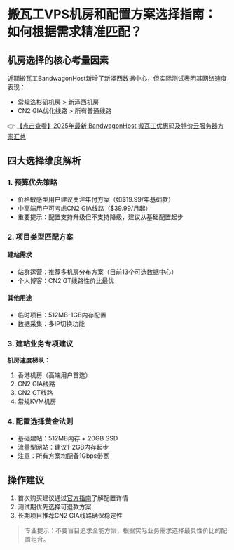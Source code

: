 # 搬瓦工VPS机房和配置方案选择指南：如何根据需求精准匹配？

## 机房选择的核心考量因素

近期搬瓦工BandwagonHost新增了新泽西数据中心，但实际测试表明其网络速度表现：
- 常规洛杉矶机房 > 新泽西机房
- CN2 GIA优化线路 > 所有普通线路

👉 [【点击查看】2025年最新 BandwagonHost 搬瓦工优惠码及特价云服务器方案汇总](https://bit.ly/banwagon)

## 四大选择维度解析

### 1. 预算优先策略
- 价格敏感型用户建议关注年付方案（如$19.99/年基础款）
- 中高端用户可考虑CN2 GIA线路（$39.99/月起）
- 重要提示：配置支持升级但不支持降级，建议从基础配置起步

### 2. 项目类型匹配方案
#### 建站需求
- 站群运营：推荐多机房分布方案（目前13个可选数据中心）
- 个人博客：CN2 GT线路性价比最优

#### 其他用途
- 临时项目：512MB-1GB内存配置
- 数据采集：多IP切换功能

### 3. 建站业务专项建议
**机房速度梯队：**
1. 香港机房（高端用户首选）
2. CN2 GIA线路
3. CN2 GT线路
4. 常规KVM机房

### 4. 配置选择黄金法则
- 基础建站：512MB内存 + 20GB SSD
- 流量型网站：建议1-2GB内存起步
- 注意：所有方案均配备1Gbps带宽

## 操作建议
1. 首次购买建议通过[官方指南](https://bit.ly/banwagon)了解配置详情
2. 测试期优先选择可退款方案
3. 长期项目推荐CN2 GIA线路确保稳定性

> 专业提示：不要盲目追求全能方案，根据实际业务需求选择最具性价比的配置组合。
